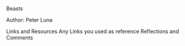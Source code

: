 Beasts


Author: Peter Luna

Links and Resources
Any Links you used as reference
Reflections and Comments
